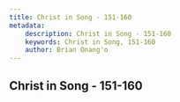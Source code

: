 ```yaml
---
title: Christ in Song - 151-160
metadata:
    description: Christ in Song - 151-160
    keywords: Christ in Song, 151-160
    author: Brian Onang'o
---
```



## Christ in Song - 151-160
  